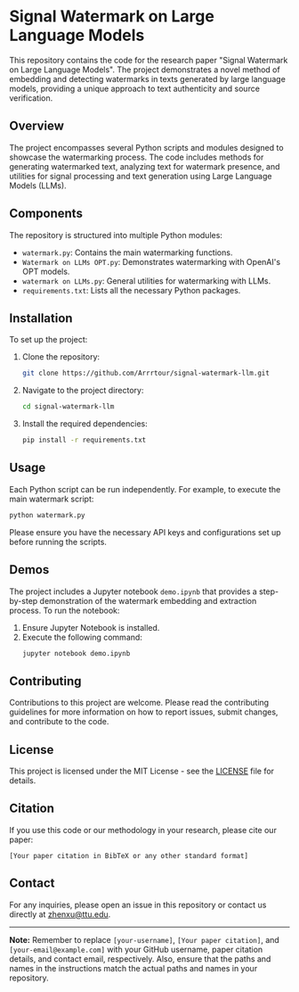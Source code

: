 # Signal Watermark on Large Language Models

This repository contains the code for the research paper "Signal Watermark on Large Language Models". The project demonstrates a novel method of embedding and detecting watermarks in texts generated by large language models, providing a unique approach to text authenticity and source verification.

## Overview

The project encompasses several Python scripts and modules designed to showcase the watermarking process. The code includes methods for generating watermarked text, analyzing text for watermark presence, and utilities for signal processing and text generation using Large Language Models (LLMs).

## Components

The repository is structured into multiple Python modules:

- `watermark.py`: Contains the main watermarking functions.
- `Watermark on LLMs OPT.py`: Demonstrates watermarking with OpenAI's OPT models.
- `watermark on LLMs.py`: General utilities for watermarking with LLMs.
- `requirements.txt`: Lists all the necessary Python packages.

## Installation

To set up the project:

1. Clone the repository:
   ```bash
   git clone https://github.com/Arrrtour/signal-watermark-llm.git
   ```
2. Navigate to the project directory:
   ```bash
   cd signal-watermark-llm
   ```
3. Install the required dependencies:
   ```bash
   pip install -r requirements.txt
   ```

## Usage

Each Python script can be run independently. For example, to execute the main watermark script:

```bash
python watermark.py
```

Please ensure you have the necessary API keys and configurations set up before running the scripts.

## Demos

The project includes a Jupyter notebook `demo.ipynb` that provides a step-by-step demonstration of the watermark embedding and extraction process. To run the notebook:

1. Ensure Jupyter Notebook is installed.
2. Execute the following command:
   ```bash
   jupyter notebook demo.ipynb
   ```

## Contributing

Contributions to this project are welcome. Please read the contributing guidelines for more information on how to report issues, submit changes, and contribute to the code.

## License

This project is licensed under the MIT License - see the [LICENSE](LICENSE) file for details.

## Citation

If you use this code or our methodology in your research, please cite our paper:

```
[Your paper citation in BibTeX or any other standard format]
```

## Contact

For any inquiries, please open an issue in this repository or contact us directly at zhenxu@ttu.edu.

---

**Note:** Remember to replace `[your-username]`, `[Your paper citation]`, and `[your-email@example.com]` with your GitHub username, paper citation details, and contact email, respectively. Also, ensure that the paths and names in the instructions match the actual paths and names in your repository.

